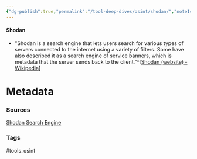 ```yaml
---
{"dg-publish":true,"permalink":"/tool-deep-dives/osint/shodan/","noteIcon":""}
---
```


#### Shodan
- "Shodan is a search engine that lets users search for various types of servers connected to the internet using a variety of filters. Some have also described it as a search engine of service banners, which is metadata that the server sends back to the client."^[[Shodan (website) - Wikipedia](https://en.wikipedia.org/wiki/Shodan_(website))]






# Metadata

### Sources
[Shodan Search Engine](https://www.shodan.io/)
### Tags
#tools_osint 